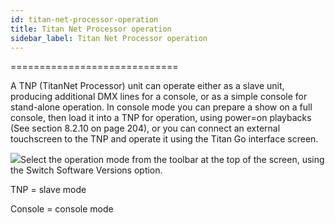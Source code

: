 ```yaml
---
id: titan-net-processor-operation 
title: Titan Net Processor operation
sidebar_label: Titan Net Processor operation
---
```

=============================

A TNP (TitanNet Processor) unit can operate either as a slave unit,
producing additional DMX lines for a console, or as a simple console for
stand-alone operation. In console mode you can prepare a show on a full
console, then load it into a TNP for operation, using power=on playbacks
(See section 8.2.10 on page 204), or you can connect an external
touchscreen to the TNP and operate it using the Titan Go interface
screen.

![](/docs/images/image47.jpeg)Select the operation mode from the toolbar
at the top of the screen, using the Switch Software Versions option.

TNP = slave mode

Console = console mode


